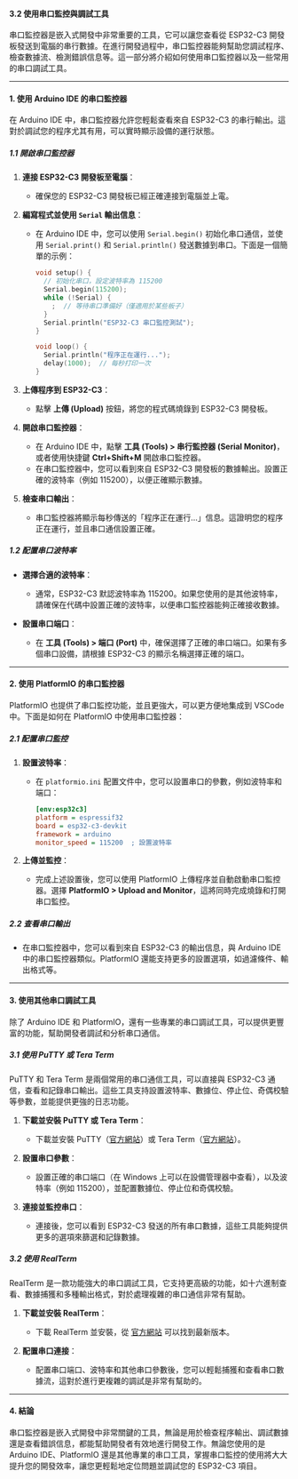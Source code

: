 #### 3.2 使用串口監控與調試工具

串口監控器是嵌入式開發中非常重要的工具，它可以讓您查看從 ESP32-C3 開發板發送到電腦的串行數據。在進行開發過程中，串口監控器能夠幫助您調試程序、檢查數據流、檢測錯誤信息等。這一部分將介紹如何使用串口監控器以及一些常用的串口調試工具。

---

#### **1. 使用 Arduino IDE 的串口監控器**

在 Arduino IDE 中，串口監控器允許您輕鬆查看來自 ESP32-C3 的串行輸出。這對於調試您的程序尤其有用，可以實時顯示設備的運行狀態。

##### **1.1 開啟串口監控器**

1. **連接 ESP32-C3 開發板至電腦**：
   - 確保您的 ESP32-C3 開發板已經正確連接到電腦並上電。
   
2. **編寫程式並使用 `Serial` 輸出信息**：
   - 在 Arduino IDE 中，您可以使用 `Serial.begin()` 初始化串口通信，並使用 `Serial.print()` 和 `Serial.println()` 發送數據到串口。下面是一個簡單的示例：

     ```cpp
     void setup() {
       // 初始化串口，設定波特率為 115200
       Serial.begin(115200);
       while (!Serial) {
         ;  // 等待串口準備好（僅適用於某些板子）
       }
       Serial.println("ESP32-C3 串口監控測試");
     }

     void loop() {
       Serial.println("程序正在運行...");
       delay(1000);  // 每秒打印一次
     }
     ```

3. **上傳程序到 ESP32-C3**：
   - 點擊 **上傳 (Upload)** 按鈕，將您的程式碼燒錄到 ESP32-C3 開發板。

4. **開啟串口監控器**：
   - 在 Arduino IDE 中，點擊 **工具 (Tools) > 串行監控器 (Serial Monitor)**，或者使用快捷鍵 **Ctrl+Shift+M** 開啟串口監控器。
   - 在串口監控器中，您可以看到來自 ESP32-C3 開發板的數據輸出。設置正確的波特率（例如 115200），以便正確顯示數據。

5. **檢查串口輸出**：
   - 串口監控器將顯示每秒傳送的「程序正在運行…」信息。這證明您的程序正在運行，並且串口通信設置正確。

##### **1.2 配置串口波特率**

- **選擇合適的波特率**：
   - 通常，ESP32-C3 默認波特率為 115200。如果您使用的是其他波特率，請確保在代碼中設置正確的波特率，以便串口監控器能夠正確接收數據。

- **設置串口端口**：
   - 在 **工具 (Tools) > 端口 (Port)** 中，確保選擇了正確的串口端口。如果有多個串口設備，請根據 ESP32-C3 的顯示名稱選擇正確的端口。

---

#### **2. 使用 PlatformIO 的串口監控器**

PlatformIO 也提供了串口監控功能，並且更強大，可以更方便地集成到 VSCode 中。下面是如何在 PlatformIO 中使用串口監控器：

##### **2.1 配置串口監控**

1. **設置波特率**：
   - 在 `platformio.ini` 配置文件中，您可以設置串口的參數，例如波特率和端口：
     ```ini
     [env:esp32c3]
     platform = espressif32
     board = esp32-c3-devkit
     framework = arduino
     monitor_speed = 115200  ; 設置波特率
     ```

2. **上傳並監控**：
   - 完成上述設置後，您可以使用 PlatformIO 上傳程序並自動啟動串口監控器。選擇 **PlatformIO > Upload and Monitor**，這將同時完成燒錄和打開串口監控。

##### **2.2 查看串口輸出**

- 在串口監控器中，您可以看到來自 ESP32-C3 的輸出信息，與 Arduino IDE 中的串口監控器類似。PlatformIO 還能支持更多的設置選項，如過濾條件、輸出格式等。

---

#### **3. 使用其他串口調試工具**

除了 Arduino IDE 和 PlatformIO，還有一些專業的串口調試工具，可以提供更豐富的功能，幫助開發者調試和分析串口通信。

##### **3.1 使用 PuTTY 或 Tera Term**

PuTTY 和 Tera Term 是兩個常用的串口通信工具，可以直接與 ESP32-C3 通信，查看和記錄串口輸出。這些工具支持設置波特率、數據位、停止位、奇偶校驗等參數，並能提供更強的日志功能。

1. **下載並安裝 PuTTY 或 Tera Term**：
   - 下載並安裝 PuTTY（[官方網站](https://www.putty.org/)）或 Tera Term（[官方網站](https://osdn.net/projects/ttssh2/releases/)）。

2. **設置串口參數**：
   - 設置正確的串口端口（在 Windows 上可以在設備管理器中查看），以及波特率（例如 115200），並配置數據位、停止位和奇偶校驗。

3. **連接並監控串口**：
   - 連接後，您可以看到 ESP32-C3 發送的所有串口數據，這些工具能夠提供更多的選項來篩選和記錄數據。

##### **3.2 使用 RealTerm**

RealTerm 是一款功能強大的串口調試工具，它支持更高級的功能，如十六進制查看、數據捕獲和多種輸出格式，對於處理複雜的串口通信非常有幫助。

1. **下載並安裝 RealTerm**：
   - 下載 RealTerm 並安裝，從 [官方網站](https://realterm.sourceforge.io/) 可以找到最新版本。

2. **配置串口連接**：
   - 配置串口端口、波特率和其他串口參數後，您可以輕鬆捕獲和查看串口數據流，這對於進行更複雜的調試是非常有幫助的。

---

#### **4. 結論**

串口監控器是嵌入式開發中非常關鍵的工具，無論是用於檢查程序輸出、調試數據還是查看錯誤信息，都能幫助開發者有效地進行開發工作。無論您使用的是 Arduino IDE、PlatformIO 還是其他專業的串口工具，掌握串口監控的使用將大大提升您的開發效率，讓您更輕鬆地定位問題並調試您的 ESP32-C3 項目。